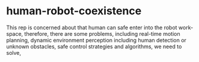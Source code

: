 # human-robot-coexistence
This rep is concerned about that human can safe enter into the robot work-space, therefore, there are some problems, including real-time motion planning, dynamic environment perception including human detection or unknown obstacles, safe control strategies and algorithms, we need to solve,  
